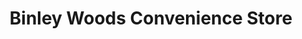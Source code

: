 ---
title: "Binley Woods Convenience Store"
url: /binley-woods/binley-woods-convenience-store/
shop: convenience
---